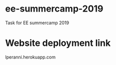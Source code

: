 # ee-summercamp-2019
Task for EE summercamp 2019


# Website deployment link

lperanni.herokuapp.com
